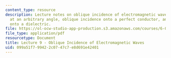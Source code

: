 ```yaml
---
content_type: resource
description: Lecture notes on oblique incidence of electromagnetic waves, wave propagation
  at an arbitrary angle, oblique incidence onto a perfect conductor, and oblique incidence
  onto a dielectric.
file: https://ol-ocw-studio-app-production.s3.amazonaws.com/courses/6-013-electromagnetics-and-applications-fall-2005/099a51f799422c0747c7e8d691e42401_lec9.pdf
file_type: application/pdf
resourcetype: Document
title: Lecture 9 - Oblique Incidence of Electromagnetic Waves
uid: 099a51f7-9942-2c07-47c7-e8d691e42401
---
```

